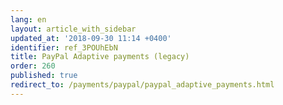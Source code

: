 ```yaml
---
lang: en
layout: article_with_sidebar
updated_at: '2018-09-30 11:14 +0400'
identifier: ref_3POUhEbN
title: PayPal Adaptive payments (legacy)
order: 260
published: true
redirect_to: /payments/paypal/paypal_adaptive_payments.html
---
```

